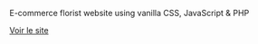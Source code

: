 E-commerce florist website using vanilla CSS, JavaScript & PHP
 
<a href="https://www.elsa-thievet.com/projets/lafleur">Voir le site</a>
